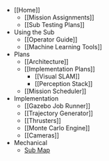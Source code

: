 * [[Home]]
    * [[Mission Assignments]]
    * [[Sub Testing Plans]]
* Using the Sub
    * [[Operator Guide]]
    * [[Machine Learning Tools]]
* Plans
    * [[Architecture]]
    * [[Implementation Plans]]
        * [[Visual SLAM]]
        * [[Perception Stack]]
    * [[Mission Scheduler]]
* Implementation
    * [[Gazebo Job Runner]]
    * [[Trajectory Generator]]
    * [[Thrusters]]
    * [[Monte Carlo Engine]]
    * [[Cameras]]
* Mechanical
    * [Sub Map](https://drive.google.com/file/d/0B2qRA9f_CN_9TndLZUNseURVUEk/view?usp=sharing)